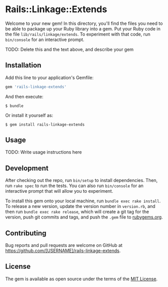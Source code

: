 # Rails::Linkage::Extends

Welcome to your new gem! In this directory, you'll find the files you need to be able to package up your Ruby library into a gem. Put your Ruby code in the file `lib/rails/linkage/extends`. To experiment with that code, run `bin/console` for an interactive prompt.

TODO: Delete this and the text above, and describe your gem

## Installation

Add this line to your application's Gemfile:

```ruby
gem 'rails-linkage-extends'
```

And then execute:

    $ bundle

Or install it yourself as:

    $ gem install rails-linkage-extends

## Usage

TODO: Write usage instructions here

## Development

After checking out the repo, run `bin/setup` to install dependencies. Then, run `rake spec` to run the tests. You can also run `bin/console` for an interactive prompt that will allow you to experiment.

To install this gem onto your local machine, run `bundle exec rake install`. To release a new version, update the version number in `version.rb`, and then run `bundle exec rake release`, which will create a git tag for the version, push git commits and tags, and push the `.gem` file to [rubygems.org](https://rubygems.org).

## Contributing

Bug reports and pull requests are welcome on GitHub at https://github.com/[USERNAME]/rails-linkage-extends.

## License

The gem is available as open source under the terms of the [MIT License](https://opensource.org/licenses/MIT).
